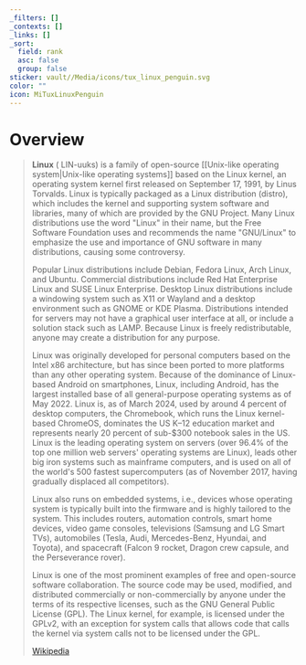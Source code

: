 ```yaml
---
_filters: []
_contexts: []
_links: []
_sort:
  field: rank
  asc: false
  group: false
sticker: vault//Media/icons/tux_linux_penguin.svg
color: ""
icon: MiTuxLinuxPenguin
---
```

# Overview

> **Linux** ( LIN-uuks) is a family of open-source [[Unix-like operating system|Unix-like operating systems]] based on the Linux kernel, an operating system kernel first released on September 17, 1991, by Linus Torvalds. Linux is typically packaged as a Linux distribution (distro), which includes the kernel and supporting system software and libraries, many of which are provided by the GNU Project. Many Linux distributions use the word "Linux" in their name, but the Free Software Foundation uses and recommends the name "GNU/Linux" to emphasize the use and importance of GNU software in many distributions, causing some controversy.
>
> Popular Linux distributions include Debian, Fedora Linux, Arch Linux, and Ubuntu. Commercial distributions include Red Hat Enterprise Linux and SUSE Linux Enterprise. Desktop Linux distributions include a windowing system such as X11 or Wayland and a desktop environment such as GNOME or KDE Plasma. Distributions intended for servers may not have a graphical user interface at all, or include a solution stack such as LAMP. Because Linux is freely redistributable, anyone may create a distribution for any purpose.
>
> Linux was originally developed for personal computers based on the Intel x86 architecture, but has since been ported to more platforms than any other operating system. Because of the dominance of Linux-based Android on smartphones, Linux, including Android, has the largest installed base of all general-purpose operating systems as of May 2022. Linux is, as of March 2024, used by around 4 percent of desktop computers, the Chromebook, which runs the Linux kernel-based ChromeOS, dominates the US K–12 education market and represents nearly 20 percent of sub-$300 notebook sales in the US. Linux is the leading operating system on servers (over 96.4% of the top one million web servers' operating systems are Linux), leads other big iron systems such as mainframe computers, and is used on all of the world's 500 fastest supercomputers (as of November 2017, having gradually displaced all competitors).
>
> Linux also runs on embedded systems, i.e., devices whose operating system is typically built into the firmware and is highly tailored to the system. This includes routers, automation controls, smart home devices, video game consoles, televisions (Samsung and LG Smart TVs), automobiles (Tesla, Audi, Mercedes-Benz, Hyundai, and Toyota), and spacecraft (Falcon 9 rocket, Dragon crew capsule, and the Perseverance rover).
>
> 
>
> Linux is one of the most prominent examples of free and open-source software collaboration. The source code may be used, modified, and distributed commercially or non-commercially by anyone under the terms of its respective licenses, such as the GNU General Public License (GPL). The Linux kernel, for example, is licensed under the GPLv2, with an exception for system calls that allows code that calls the kernel via system calls not to be licensed under the GPL.
>
> [Wikipedia](https://en.wikipedia.org/wiki/Linux)
